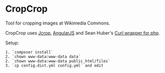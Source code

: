 CropCrop
===========================

Tool for cropping images at Wikimedia Commons.

CropCrop uses [Jcrop](//github.com/tapmodo/Jcrop), [AngularJS](//angularjs.org/) and Sean Huber's [Curl wrapper for php](//github.com/shuber/curl).

Setup:

	1. `composer install`
	2. `chown www-data:www-data data`
	2. `chown www-data:www-data public_html/files`
	3. `cp config.dist.yml config.yml` and edit

